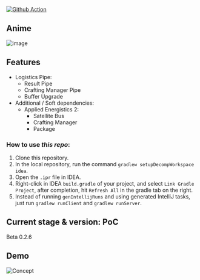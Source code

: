 [![Github Action](https://github.com/KorewaLidesu/TestBridge/actions/workflows/main_build.yml/badge.svg)](https://github.com/KorewaLidesu/TestBridge/actions/workflows/main_build.yml)
## Anime
![image](https://user-images.githubusercontent.com/24401452/207646011-61a84639-8123-4bba-809b-20b69b7ae007.png)
## Features
- Logistics Pipe:
  + Result Pipe
  + Crafting Manager Pipe
  + Buffer Upgrade
- Additional / Soft dependencies:  
  + Applied Energistics 2:
      + Satellite Bus
      + Crafting Manager
      + Package

[//]: # (  + Refined Storage:  WIP  )

### How to use *this repo*:
1. Clone this repository.
2. In the local repository, run the command `gradlew setupDecompWorkspace idea`.
3. Open the `.ipr` file in IDEA.
4. Right-click in IDEA `build.gradle` of your project, and select `Link Gradle Project`, after completion, hit `Refresh All` in the gradle tab on the right.
5. Instead of running `genIntellijRuns` and using generated IntelliJ tasks, just run `gradlew runClient` and `gradlew runServer`.

## Current stage & version: PoC
Beta 0.2.6

## Demo
![Concept](/Stuff/concept.gif)
